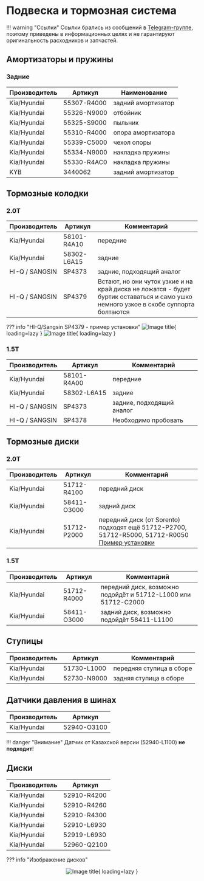 # Подвеска и тормозная система

!!! warning "Ссылки"
    Ссылки брались из сообщений в [Telegram-группе](https://t.me/Kia_Sportage_5_Turbo), поэтому приведены в информационных целях и не гарантируют оригинальность расходников и запчастей.


## Амортизаторы и пружины
### Задние
| Производитель | Артикул | Наименование |
|---|---| --- |
| Kia/Hyundai | 55307-R4000 | задний амортизатор |
| Kia/Hyundai | 55326-N9000 | отбойник |
| Kia/Hyundai | 55325-S9000 | пыльник |
| Kia/Hyundai | 55310-R4000 | опора амортизатора  |
| Kia/Hyundai | 55339-C5000 | чехол опоры |
| Kia/Hyundai | 55334-N9000 | накладка пружины |
| Kia/Hyundai | 55330-R4AC0 | накладка пружины |
| KYB | 3440062 | задний амортизатор|

## Тормозные колодки
### 2.0T
| Производитель | Артикул | Комментарий |
|---|---|---|
| Kia/Hyundai | 58101-R4A10 | передние  |
| Kia/Hyundai | 58302-L6A15 | задние |
| HI-Q / SANGSIN | SP4373 | задние, подходящий аналог |
| HI-Q / SANGSIN | SP4379 | Встают, но они чуток узкие и на край диска не ложатся - будет буртик оставаться и само ушко немного узкое в скобе суппорта болтаются|

??? info "HI-Q/Sangsin SP4379 - пример установки"
    ![Image title](../images/HI-Q_SANGSIN_SP4379-1.jpg){ loading=lazy }
    ![Image title](../images/HI-Q_SANGSIN_SP4379-2.jpg){ loading=lazy }

### 1.5T
| Производитель | Артикул | Комментарий |
|---|---|---|
| Kia/Hyundai | 58101-R4A00 | передние  |
| Kia/Hyundai | 58302-L6A15 | задние |
| HI-Q / SANGSIN | SP4373 | задние, подходящий аналог |
| HI-Q / SANGSIN | SP4378 | Необходимо пробовать|

## Тормозные диски
### 2.0T
| Производитель | Артикул | Комментарий |
|---|---|---|
| Kia/Hyundai | 51712-R4100 | передний диск  |
| Kia/Hyundai | 58411-O3000 | задний диск  |
| Kia/Hyundai | 51712-P2000 | передний диск (от Sorento) подходят ещё 51712-P2700, 51712-R5000, 51712-R0050 [Пример установки](https://t.me/Kia_Sportage_5_Turbo/36156/101242?single) |

### 1.5T
| Производитель | Артикул | Комментарий |
|---|---|---|
| Kia/Hyundai | 51712-R4000 | передний диск, возможно подойдёт и 51712-L1000 или 51712-C2000 |
| Kia/Hyundai | 58411-O3000 | задний диск, возможно подойдёт 58411-L1100 |

## Ступицы

| Производитель | Артикул | Комментарий |
|---|---|---|
| Kia/Hyundai | 51730-L1000 | передняя ступица в сборе  |
| Kia/Hyundai | 52730-N9000 | задняя ступица в сборе  |


## Датчики давления в шинах

| Производитель | Артикул |
|---|---|
| Kia/Hyundai | 52940-O3100 |

!!! danger "Внимание"
    Датчик от Казахской версии (52940-L1100) **не подходит**!


## Диски
| Производитель | Артикул |
|---|---|
| Kia/Hyundai | 52910-R4200 |
| Kia/Hyundai | 52910-R4260 |
| Kia/Hyundai | 52910-R4300 |
| Kia/Hyundai | 52910-L6930 |
| Kia/Hyundai | 52919-L6930 |
| Kia/Hyundai | 52960-Q2100 |

??? info "Изображение дисков"
    <center>![Image title](../images/disks.jpg){ loading=lazy }</center>